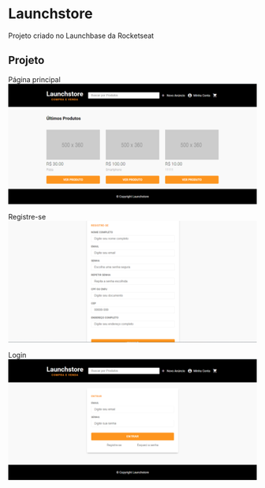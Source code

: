 # Launchstore
Projeto criado no Launchbase da Rocketseat

## Projeto

Página principal
![launchstore](launchstore.png)

Registre-se
![launchstore](launchstore2.png)

Login
![launchstore](launchstore3.png)


